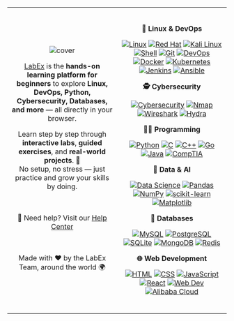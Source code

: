 <table>
<tr>
<td width="50%" align="center" valign="middle">

![cover](https://github.com/user-attachments/assets/ad70c1d0-077c-4364-8f30-c2a807a7e614)

[LabEx](https://labex.io) is the **hands-on learning platform for beginners** to explore **Linux, DevOps, Python, Cybersecurity, Databases, and more** — all directly in your browser.  

Learn step by step through **interactive labs**, **guided exercises**, and **real-world projects**. 🌱  
No setup, no stress — just practice and grow your skills by doing.

<br />

📖 Need help? Visit our [Help Center](https://support.labex.io/)

<br />

Made with ❤️ by the LabEx Team, around the world 🌍

</td>
<td width="50%" align="center" valign="middle">

<br />

**🐧 Linux & DevOps**

[![Linux](https://img.shields.io/badge/Linux-blue?logo=linux&logoColor=white&style=for-the-badge)](https://labex.io/learn/linux)
[![Red Hat](https://img.shields.io/badge/Red%20Hat-EE0000?logo=redhat&logoColor=white&style=for-the-badge)](https://labex.io/learn/rhel)
[![Kali Linux](https://img.shields.io/badge/Kali%20Linux-557C94?logo=kalilinux&logoColor=white&style=for-the-badge)](https://labex.io/learn/kali)
[![Shell](https://img.shields.io/badge/Shell-121011?logo=gnubash&logoColor=white&style=for-the-badge)](https://labex.io/learn/shell)
[![Git](https://img.shields.io/badge/Git-F05032?logo=git&logoColor=white&style=for-the-badge)](https://labex.io/learn/git)
[![DevOps](https://img.shields.io/badge/DevOps-2496ED?logo=dev.to&logoColor=white&style=for-the-badge)](https://labex.io/learn/devops)
[![Docker](https://img.shields.io/badge/Docker-2496ED?logo=docker&logoColor=white&style=for-the-badge)](https://labex.io/learn/docker)
[![Kubernetes](https://img.shields.io/badge/Kubernetes-326CE5?logo=kubernetes&logoColor=white&style=for-the-badge)](https://labex.io/learn/kubernetes)
[![Jenkins](https://img.shields.io/badge/Jenkins-D24939?logo=jenkins&logoColor=white&style=for-the-badge)](https://labex.io/learn/jenkins)
[![Ansible](https://img.shields.io/badge/Ansible-EE0000?logo=ansible&logoColor=white&style=for-the-badge)](https://labex.io/learn/ansible)

**🕵️ Cybersecurity**

[![Cybersecurity](https://img.shields.io/badge/Cybersecurity-1E293B?logo=hackthebox&logoColor=white&style=for-the-badge)](https://labex.io/learn/cybersecurity)
[![Nmap](https://img.shields.io/badge/Nmap-004F8C?logo=nmap&logoColor=white&style=for-the-badge)](https://labex.io/learn/nmap)
[![Wireshark](https://img.shields.io/badge/Wireshark-1679A7?logo=wireshark&logoColor=white&style=for-the-badge)](https://labex.io/learn/wireshark)
[![Hydra](https://img.shields.io/badge/Hydra-0F172A?logo=securityscorecard&logoColor=white&style=for-the-badge)](https://labex.io/learn/hydra)

**🧑‍💻 Programming**

[![Python](https://img.shields.io/badge/Python-3776AB?logo=python&logoColor=white&style=for-the-badge)](https://labex.io/learn/python)
[![C](https://img.shields.io/badge/C-A8B9CC?logo=c&logoColor=white&style=for-the-badge)](https://labex.io/learn/c)
[![C++](https://img.shields.io/badge/C++-00599C?logo=cplusplus&logoColor=white&style=for-the-badge)](https://labex.io/learn/cpp)
[![Go](https://img.shields.io/badge/Go-00ADD8?logo=go&logoColor=white&style=for-the-badge)](https://labex.io/learn/go)
[![Java](https://img.shields.io/badge/Java-007396?logo=java&logoColor=white&style=for-the-badge)](https://labex.io/learn/java)
[![CompTIA](https://img.shields.io/badge/CompTIA-EA1D25?logo=comptia&logoColor=white&style=for-the-badge)](https://labex.io/learn/comptia)

**🧠 Data & AI**

[![Data Science](https://img.shields.io/badge/Data%20Science-5C2D91?logo=databricks&logoColor=white&style=for-the-badge)](https://labex.io/learn/datascience)
[![Pandas](https://img.shields.io/badge/Pandas-150458?logo=pandas&logoColor=white&style=for-the-badge)](https://labex.io/learn/pandas)
[![NumPy](https://img.shields.io/badge/NumPy-013243?logo=numpy&logoColor=white&style=for-the-badge)](https://labex.io/learn/numpy)
[![scikit-learn](https://img.shields.io/badge/scikit--learn-F7931E?logo=scikitlearn&logoColor=white&style=for-the-badge)](https://labex.io/learn/sklearn)
[![Matplotlib](https://img.shields.io/badge/Matplotlib-11557C?logo=plotly&logoColor=white&style=for-the-badge)](https://labex.io/learn/matplotlib)

**💾 Databases**

[![MySQL](https://img.shields.io/badge/MySQL-4479A1?logo=mysql&logoColor=white&style=for-the-badge)](https://labex.io/learn/mysql)
[![PostgreSQL](https://img.shields.io/badge/PostgreSQL-336791?logo=postgresql&logoColor=white&style=for-the-badge)](https://labex.io/learn/postgresql)
[![SQLite](https://img.shields.io/badge/SQLite-003B57?logo=sqlite&logoColor=white&style=for-the-badge)](https://labex.io/learn/sqlite)
[![MongoDB](https://img.shields.io/badge/MongoDB-47A248?logo=mongodb&logoColor=white&style=for-the-badge)](https://labex.io/learn/mongodb)
[![Redis](https://img.shields.io/badge/Redis-DC382D?logo=redis&logoColor=white&style=for-the-badge)](https://labex.io/learn/redis)

**🌐 Web Development**

[![HTML](https://img.shields.io/badge/HTML-E34F26?logo=html5&logoColor=white&style=for-the-badge)](https://labex.io/learn/html)
[![CSS](https://img.shields.io/badge/CSS-1572B6?logo=css3&logoColor=white&style=for-the-badge)](https://labex.io/learn/css)
[![JavaScript](https://img.shields.io/badge/JavaScript-F7DF1E?logo=javascript&logoColor=black&style=for-the-badge)](https://labex.io/learn/javascript)
[![React](https://img.shields.io/badge/React-61DAFB?logo=react&logoColor=black&style=for-the-badge)](https://labex.io/learn/react)
[![Web Dev](https://img.shields.io/badge/Web%20Development-0A66C2?logo=webflow&logoColor=white&style=for-the-badge)](https://labex.io/learn/webdev)
[![Alibaba Cloud](https://img.shields.io/badge/Alibaba%20Cloud-FF6A00?logo=alibabacloud&logoColor=white&style=for-the-badge)](https://labex.io/learn/alibaba)

<br />

</td>
</tr>
</table>
